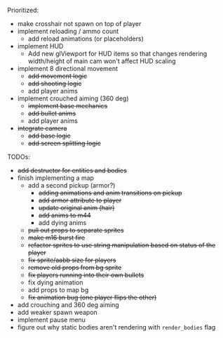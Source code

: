 Prioritized:
* make crosshair not spawn on top of player
* implement reloading / ammo count
  * add reload animations (or placeholders) 
* implement HUD
  * Add new glViewport for HUD items so that changes rendering width/height of main cam won't affect HUD scaling 
* implement 8 directional movement
  * ~~add movement logic~~
  * ~~add shooting logic~~
  * add player anims
* implement crouched aiming (360 deg)
  * ~~implement base mechanics~~
  * ~~add bullet anims~~
  * add player anims
* ~~integrate camera~~
  * ~~add base logic~~
  * ~~add screen splitting logic~~

TODOs:
* ~~add destructor for entities and bodies~~
* finish implementing a map
  * add a second pickup (armor?)
    * ~~adding animations and anim transitions on pickup~~
    * ~~add armor attribute to player~~
    * ~~update original anim (hair)~~
    * ~~add anims to m44~~
    * add dying anims
  * ~~pull out props to separate sprites~~
  * ~~make m16 burst fire~~
  * ~~refactor sprites to use string manipulation based on status of the player~~
  * ~~fix sprite/aabb size for players~~
  * ~~remove old props from bg sprite~~
  * ~~fix players running into their own bullets~~
  * fix dying animation
  * add props to map bg
  * ~~fix animation bug (one player flips the other)~~
* add crouching and 360 deg aiming
* add weaker spawn weapon
* implement pause menu
* figure out why static bodies aren't rendering with `render_bodies` flag
